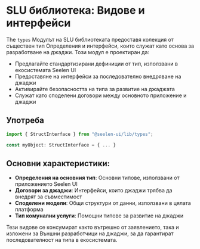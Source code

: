 # **SLU библиотека: Видове и интерфейси**

The `types` Модулът на SLU библиотеката предоставя колекция от съществен тип
Определения и интерфейси, които служат като основа за разработване на джаджи.
Този модул е ​​проектиран да:

- Предлагайте стандартизирани дефиниции от тип, използвани в екосистемата Seelen
  UI
- Предоставяне на интерфейси за последователно внедряване на джаджи
- Активирайте безопасността на типа за развитие на джаджата
- Служат като споделени договори между основното приложение и джаджи

## **Употреба**

```ts
import { StructInterface } from "@seelen-ui/lib/types";

const myObject: StructInterface = { ... }
```

## **Основни характеристики:**

- **Определения на основния тип**: Основни типове, използвани от приложението
  Seelen UI
- **Договори за джаджи**: Интерфейси, които джаджи трябва да внедрят за
  съвместимост
- **Споделени модели**: Общи структури от данни, използвани в цялата платформа
- **Тип комунални услуги**: Помощни типове за развитие на джаджи

Тези видове се консумират както вътрешно от заявлението, така и изложени за
Външни разработчици на джаджи, за да гарантират последователност на типа в
екосистемата.

